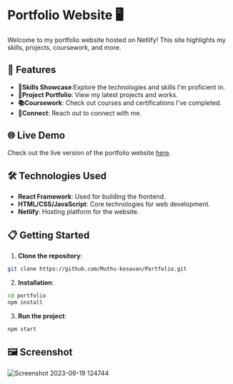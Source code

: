 # Portfolio Website 🖥️
Welcome to my portfolio website hosted on Netlify! This site highlights my skills, projects, coursework, and more.

## 🚀 Features

- **💼Skills Showcase**:Explore the technologies and skills I'm proficient in.
- **📂Project Portfolio**: View my latest projects and works.
- **📚Coursework**: Check out courses and certifications I've completed.
- **🤝Connect**: Reach out to connect with me.

## 🌐 Live Demo

Check out the live version of the portfolio website [here](https://muthuk7.netlify.app).

## 🛠️ Technologies Used
- **React Framework**: Used for building the frontend.
- **HTML/CSS/JavaScript**: Core technologies for web development.
- **Netlify**: Hosting platform for the website.

## 📋 Getting Started
 1. **Clone the repository**:
 ```bash
 git clone https://github.com/Muthu-kesavan/Portfolio.git 
```
2. **Installation**:
```bash
cd portfolio
npm install
```
3. **Run the project**:
```bash
npm start
```
## 🖼️ Screenshot

![Screenshot 2023-09-19 124744](https://github.com/Muthu-kesavan/Portfolio/assets/73815261/38bce83d-ea4e-4256-8d93-46023d7b166b)





